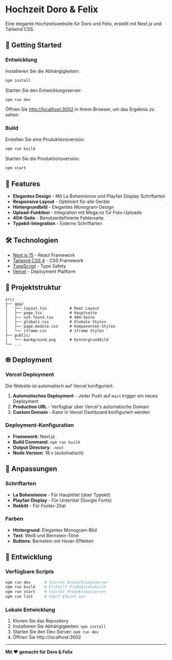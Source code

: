 # Hochzeit Doro & Felix

Eine elegante Hochzeitswebsite für Doro und Felix, erstellt mit Next.js und Tailwind CSS.

## 🚀 Getting Started

### Entwicklung

Installieren Sie die Abhängigkeiten:

```bash
npm install
```

Starten Sie den Entwicklungsserver:

```bash
npm run dev
```

Öffnen Sie [http://localhost:3002](http://localhost:3002) in Ihrem Browser, um das Ergebnis zu sehen.

### Build

Erstellen Sie eine Produktionsversion:

```bash
npm run build
```

Starten Sie die Produktionsversion:

```bash
npm start
```

## 🎨 Features

- **Elegantes Design** - Mit La Bohemienne und Playfair Display Schriftarten
- **Responsive Layout** - Optimiert für alle Geräte
- **Hintergrundbild** - Elegantes Monogram-Design
- **Upload-Funktion** - Integration mit Mega.nz für Foto-Uploads
- **404-Seite** - Benutzerdefinierte Fehlerseite
- **Typekit-Integration** - Externe Schriftarten

## 🛠️ Technologien

- [Next.js 15](https://nextjs.org/) - React Framework
- [Tailwind CSS 4](https://tailwindcss.com/) - CSS Framework
- [TypeScript](https://www.typescriptlang.org/) - Type Safety
- [Vercel](https://vercel.com/) - Deployment Platform

## 📁 Projektstruktur

```
src/
├── app/
│   ├── layout.tsx          # Root Layout
│   ├── page.tsx            # Hauptseite
│   ├── not-found.tsx       # 404-Seite
│   ├── globals.css         # Globale Styles
│   ├── page.module.css     # Komponenten-Styles
│   └── iframe.css          # iframe Styles
├── public/
│   └── background.png      # Hintergrundbild
└── ...
```

## 🌐 Deployment

### Vercel Deployment

Die Website ist automatisch auf Vercel konfiguriert:

1. **Automatisches Deployment** - Jeder Push auf `main` trigger ein neues Deployment
2. **Production URL** - Verfügbar über Vercel's automatische Domain
3. **Custom Domain** - Kann in Vercel Dashboard konfiguriert werden

### Deployment-Konfiguration

- **Framework**: Next.js
- **Build Command**: `npm run build`
- **Output Directory**: `.next`
- **Node Version**: 18.x (automatisch)

## 📝 Anpassungen

### Schriftarten
- **La Bohemienne** - Für Haupttitel (über Typekit)
- **Playfair Display** - Für Untertitel (Google Fonts)
- **Rokkitt** - Für Footer-Zitat

### Farben
- **Hintergrund**: Elegantes Monogram-Bild
- **Text**: Weiß und Bernstein-Töne
- **Buttons**: Bernstein mit Hover-Effekten

## 🔧 Entwicklung

### Verfügbare Scripts

```bash
npm run dev      # Startet Entwicklungsserver
npm run build    # Erstellt Produktionsbuild
npm run start    # Startet Produktionsserver
npm run lint     # Führt ESLint aus
```

### Lokale Entwicklung

1. Klonen Sie das Repository
2. Installieren Sie Abhängigkeiten: `npm install`
3. Starten Sie den Dev-Server: `npm run dev`
4. Öffnen Sie http://localhost:3002



---

**Mit ❤️ gemacht für Doro & Felix**
